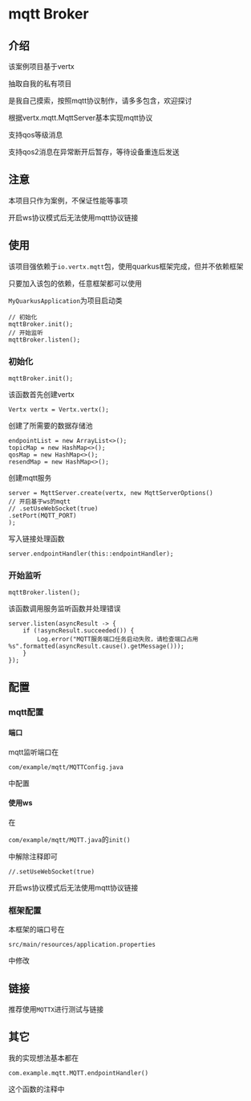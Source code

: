 # mqtt Broker

## 介绍

该案例项目基于vertx

抽取自我的私有项目

是我自己摸索，按照mqtt协议制作，请多多包含，欢迎探讨

根据vertx.mqtt.MqttServer基本实现mqtt协议

支持qos等级消息

支持qos2消息在异常断开后暂存，等待设备重连后发送

## 注意

本项目只作为案例，不保证性能等事项

开启ws协议模式后无法使用mqtt协议链接

## 使用

该项目强依赖于`io.vertx.mqtt`包，使用quarkus框架完成，但并不依赖框架

只要加入该包的依赖，任意框架都可以使用

`MyQuarkusApplication`为项目启动类

```
// 初始化
mqttBroker.init();
// 开始监听
mqttBroker.listen();
```

### 初始化

`mqttBroker.init();`

该函数首先创建vertx

`Vertx vertx = Vertx.vertx();`

创建了所需要的数据存储池

```
endpointList = new ArrayList<>();
topicMap = new HashMap<>();
qosMap = new HashMap<>();
resendMap = new HashMap<>();
```

创建mqtt服务

```
server = MqttServer.create(vertx, new MqttServerOptions()
// 开启基于ws的mqtt
// .setUseWebSocket(true)
.setPort(MQTT_PORT)
);
```

写入链接处理函数

`server.endpointHandler(this::endpointHandler);`

### 开始监听

`mqttBroker.listen();`

该函数调用服务监听函数并处理错误

```
server.listen(asyncResult -> {
    if (!asyncResult.succeeded()) {
        Log.error("MQTT服务端口任务启动失败，请检查端口占用 %s".formatted(asyncResult.cause().getMessage()));
    }
});
```

## 配置

### mqtt配置

#### 端口

mqtt监听端口在

`com/example/mqtt/MQTTConfig.java`

中配置

#### 使用ws

在

`com/example/mqtt/MQTT.java`的`init()`

中解除注释即可

`//.setUseWebSocket(true)`

开启ws协议模式后无法使用mqtt协议链接

### 框架配置

本框架的端口号在

`src/main/resources/application.properties`

中修改

## 链接

推荐使用`MQTTX`进行测试与链接

## 其它

我的实现想法基本都在

`com.example.mqtt.MQTT.endpointHandler()`

这个函数的注释中
